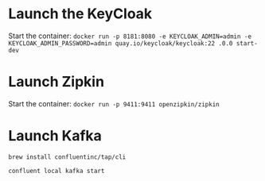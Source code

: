 # Launch the KeyCloak
Start the container:
``docker run -p 8181:8080 -e KEYCLOAK_ADMIN=admin -e KEYCLOAK_ADMIN_PASSWORD=admin quay.io/keycloak/keycloak:22
.0.0 start-dev``

# Launch Zipkin
Start the container:
``docker run -p 9411:9411 openzipkin/zipkin``

# Launch Kafka

``brew install confluentinc/tap/cli``

``confluent local kafka start``


